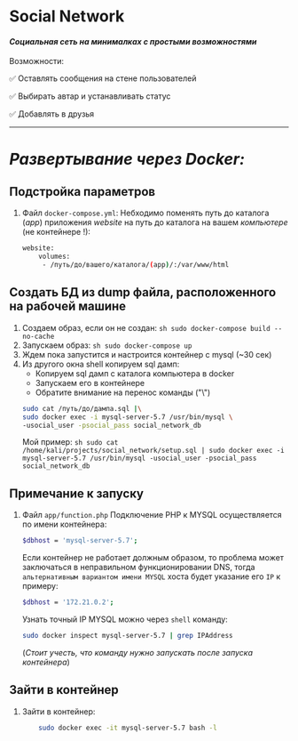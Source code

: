 # Social Network

####  _Социальная сеть на минималках с простыми возможностями_

Возможности:

:white_check_mark: Оставлять сообщения на стене пользователей

:white_check_mark: Выбирать автар и устанавливать статус

:white_check_mark: Добавлять в друзья 

____
# _Развертывание через Docker:_
## Подстройка параметров
1) Файл `docker-compose.yml`:
Небходимо поменять путь до каталога (_app_) приложения _website_ на путь до каталога на вашем _компьютере_ (не контейнере !):
    ```sh
    website:
        volumes:
         - /путь/до/вашего/каталога/(app)/:/var/www/html
    ```
    
## Создать БД из dump файла, расположенного на рабочей машине
1) Создаем образ, если он не создан:
        ```sh
        sudo docker-compose build --no-cache
        ```
2) Запускаем образ:
        ```sh
        sudo docker-compose up
        ```
3) Ждем пока запустится и настроится контейнер с mysql (~30 сек) 
4) Из другого окна shell копируем sql дамп:
    * Копируем sql дамп с каталога компьютера в docker
    * Запускаем его в контейнере
    *  Обратите внимание на перенос команды ("\\")
    ```sh
    sudo cat /путь/до/дампа.sql |\
    sudo docker exec -i mysql-server-5.7 /usr/bin/mysql \
    -usocial_user -psocial_pass social_network_db
    ```
    Мой пример:
        ```sh
        sudo cat /home/kali/projects/social_network/setup.sql | sudo docker exec -i mysql-server-5.7 /usr/bin/mysql -usocial_user -psocial_pass social_network_db
        ```
        
## Примечание к запуску
1) Файл `app/function.php`
Подключение PHP к MYSQL осуществляется по имени контейнера:
     ```sh
    $dbhost = 'mysql-server-5.7';
     ```
    Если контейнер не работает должным образом, то проблема может заключаться в неправильном функционировании DNS, тогда `альтернативным вариантом имени MYSQL` хоста будет указание его `IP` к примеру:
    ```sh
    $dbhost = '172.21.0.2';
     ```
    Узнать точный IP MYSQL можно через `shell` команду:
    ```sh
    sudo docker inspect mysql-server-5.7 | grep IPAddress
     ```
     (_Стоит учесть, что команду нужно запускать после запуска контейнера_)
     
## Зайти в контейнер
1) Зайти в контейнер:
    ```sh
        sudo docker exec -it mysql-server-5.7 bash -l 
     ```

